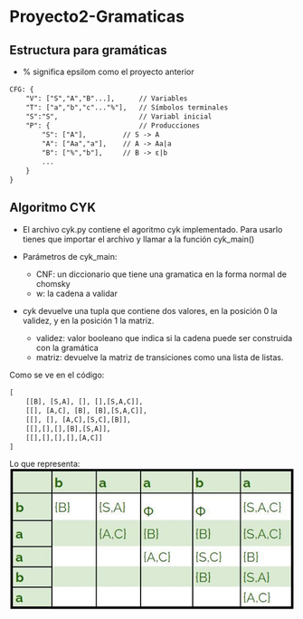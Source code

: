 # Proyecto2-Gramaticas

## Estructura para gramáticas
- % significa epsilom como el proyecto anterior
```
CFG: {
	"V": ["S","A","B"...],      // Variables
    "T": ["a","b","c"..."%"],   // Símbolos terminales
    "S":"S",                    // Variabl inicial
    "P": {                      // Producciones
        "S": ["A"],         // S -> A
        "A": ["Aa","a"],    // A -> Aa|a
        "B": ["%","b"],     // B -> ε|b
        ...
    }
}
```
## Algoritmo CYK
- El archivo cyk.py contiene el agoritmo cyk implementado. Para usarlo tienes que importar el archivo y llamar a la función cyk_main()

- Parámetros de cyk_main:
  - CNF: un diccionario que tiene una gramatica en la forma normal de chomsky
  - w: la cadena a validar

  
- cyk devuelve una tupla que contiene dos valores, en la posición 0 la validez, y en la posición 1 la matriz.
  - validez: valor booleano que indica si la cadena puede ser construida con la gramática
  - matriz: devuelve la matriz de transiciones como una lista de listas.
 

Como se ve en el código:
 
```
[ 
    [[B], [S,A], [], [],[S,A,C]],
    [[], [A,C], [B], [B],[S,A,C]],
    [[], [], [A,C],[S,C],[B]],
    [[],[],[],[B],[S,A]],
    [[],[],[],[],[A,C]]
]
```

Lo que representa:
![Imagen lol](./cyk_example.jpg)